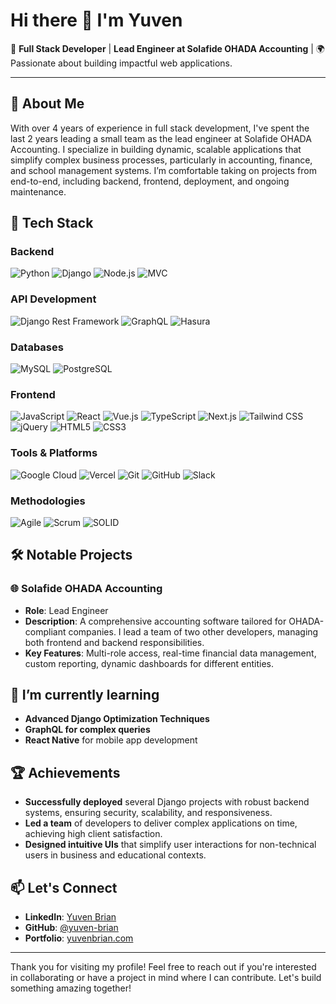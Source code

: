 
# Hi there 👋 I'm Yuven

🚀 **Full Stack Developer** | **Lead Engineer at Solafide OHADA Accounting** | 🌍 Passionate about building impactful web applications.

---

## 💼 About Me

With over 4 years of experience in full stack development, I've spent the last 2 years leading a small team as the lead engineer at Solafide OHADA Accounting. I specialize in building dynamic, scalable applications that simplify complex business processes, particularly in accounting, finance, and school management systems. I’m comfortable taking on projects from end-to-end, including backend, frontend, deployment, and ongoing maintenance.

## 🔧 Tech Stack

### **Backend**
 ![Python](https://img.shields.io/badge/-Python-3776AB?style=flat&logo=python&logoColor=white)
 ![Django](https://img.shields.io/badge/-Django-092E20?style=flat&logo=django&logoColor=white)
 ![Node.js](https://img.shields.io/badge/-Node.js-339933?style=flat&logo=node.js&logoColor=white)
 ![MVC](https://img.shields.io/badge/-MVC-ffab00?style=flat)

### **API Development**
 ![Django Rest Framework](https://img.shields.io/badge/-Django%20Rest%20Framework-092E20?style=flat&logo=django&logoColor=white)
 ![GraphQL](https://img.shields.io/badge/-GraphQL-E10098?style=flat&logo=graphql&logoColor=white)
 ![Hasura](https://img.shields.io/badge/-Hasura-1EB4D4?style=flat&logo=hasura&logoColor=white)

### **Databases**
 ![MySQL](https://img.shields.io/badge/-MySQL-4479A1?style=flat&logo=mysql&logoColor=white)
 ![PostgreSQL](https://img.shields.io/badge/-PostgreSQL-4169E1?style=flat&logo=postgresql&logoColor=white)

### **Frontend**
 ![JavaScript](https://img.shields.io/badge/-JavaScript-F7DF1E?style=flat&logo=javascript&logoColor=black)
 ![React](https://img.shields.io/badge/-React-61DAFB?style=flat&logo=react&logoColor=black)
 ![Vue.js](https://img.shields.io/badge/-Vue.js-4FC08D?style=flat&logo=vue.js&logoColor=white)
 ![TypeScript](https://img.shields.io/badge/-TypeScript-007ACC?style=flat&logo=typescript&logoColor=white)
 ![Next.js](https://img.shields.io/badge/-Next.js-000000?style=flat&logo=next.js&logoColor=white)
 ![Tailwind CSS](https://img.shields.io/badge/-Tailwind%20CSS-06B6D4?style=flat&logo=tailwind-css&logoColor=white)
 ![jQuery](https://img.shields.io/badge/-jQuery-0769AD?style=flat&logo=jquery&logoColor=white)
 ![HTML5](https://img.shields.io/badge/-HTML5-E34F26?style=flat&logo=html5&logoColor=white)
 ![CSS3](https://img.shields.io/badge/-CSS3-1572B6?style=flat&logo=css3&logoColor=white)

### **Tools & Platforms**
 ![Google Cloud](https://img.shields.io/badge/-Google%20Cloud-4285F4?style=flat&logo=google-cloud&logoColor=white)
 ![Vercel](https://img.shields.io/badge/-Vercel-000000?style=flat&logo=vercel&logoColor=white)
 ![Git](https://img.shields.io/badge/-Git-F05032?style=flat&logo=git&logoColor=white)
 ![GitHub](https://img.shields.io/badge/-GitHub-181717?style=flat&logo=github&logoColor=white)
 ![Slack](https://img.shields.io/badge/-Slack-4A154B?style=flat&logo=slack&logoColor=white)

### **Methodologies**
 ![Agile](https://img.shields.io/badge/-Agile-ffab00?style=flat)
 ![Scrum](https://img.shields.io/badge/-Scrum-0052cc?style=flat&logo=atlassian&logoColor=white)
 ![SOLID](https://img.shields.io/badge/-SOLID-000000?style=flat)

## 🛠️ Notable Projects

### 🌐 Solafide OHADA Accounting
- **Role**: Lead Engineer
- **Description**: A comprehensive accounting software tailored for OHADA-compliant companies. I lead a team of two other developers, managing both frontend and backend responsibilities.
- **Key Features**: Multi-role access, real-time financial data management, custom reporting, dynamic dashboards for different entities.


## 🌱 I’m currently learning
- **Advanced Django Optimization Techniques**
- **GraphQL for complex queries**
- **React Native** for mobile app development

## 🏆 Achievements
- **Successfully deployed** several Django projects with robust backend systems, ensuring security, scalability, and responsiveness.
- **Led a team** of developers to deliver complex applications on time, achieving high client satisfaction.
- **Designed intuitive UIs** that simplify user interactions for non-technical users in business and educational contexts.

## 📫 Let's Connect
- **LinkedIn**: [Yuven Brian](https://www.linkedin.com/in/yuven-brian)
- **GitHub**: [@yuven-brian](https://github.com/yuvenbn)
- **Portfolio**: [yuvenbrian.com](https://yuvenbn.com)

---

Thank you for visiting my profile! Feel free to reach out if you're interested in collaborating or have a project in mind where I can contribute. Let's build something amazing together!
